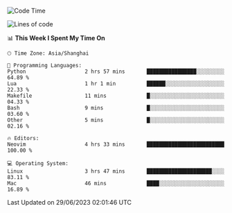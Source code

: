 <!--START_SECTION:waka-->
![Code Time](http://img.shields.io/badge/Code%20Time-1%2C411%20hrs%2042%20mins-blue)

![Lines of code](https://img.shields.io/badge/From%20Hello%20World%20I%27ve%20Written-262.0%20thousand%20lines%20of%20code-blue)

📊 **This Week I Spent My Time On** 

```text
🕑︎ Time Zone: Asia/Shanghai

💬 Programming Languages: 
Python                   2 hrs 57 mins       ████████████████░░░░░░░░░   64.89 % 
Lua                      1 hr 1 min          ██████░░░░░░░░░░░░░░░░░░░   22.33 % 
Makefile                 11 mins             █░░░░░░░░░░░░░░░░░░░░░░░░   04.33 % 
Bash                     9 mins              █░░░░░░░░░░░░░░░░░░░░░░░░   03.60 % 
Other                    5 mins              █░░░░░░░░░░░░░░░░░░░░░░░░   02.16 % 

🔥 Editors: 
Neovim                   4 hrs 33 mins       █████████████████████████   100.00 % 

💻 Operating System: 
Linux                    3 hrs 47 mins       █████████████████████░░░░   83.11 % 
Mac                      46 mins             ████░░░░░░░░░░░░░░░░░░░░░   16.89 % 
```


 Last Updated on 29/06/2023 02:01:46 UTC
<!--END_SECTION:waka-->
